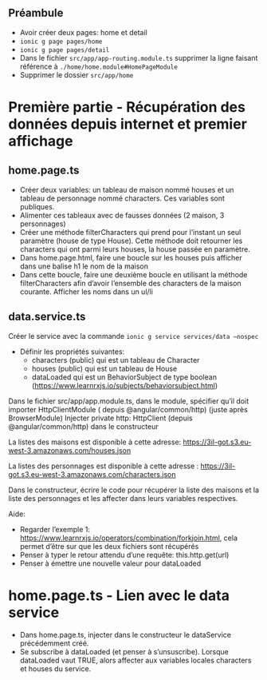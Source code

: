 Préambule
---
* Avoir créer deux pages: home et detail
* ```ionic g page pages/home```
* ```ionic g page pages/detail```
* Dans le fichier ```src/app/app-routing.module.ts``` supprimer la ligne faisant référence à ```./home/home.module#HomePageModule```
* Supprimer le dossier ```src/app/home```

Première partie - Récupération des données depuis internet et premier affichage
===

home.page.ts
---
* Créer deux variables: un tableau de maison nommé houses et un tableau de personnage nommé characters. Ces variables sont publiques.
* Alimenter ces tableaux avec de fausses données (2 maison, 3 personnages)
* Créer une méthode filterCharacters qui prend pour l’instant un seul paramètre (house de  type House). Cette méthode doit retourner les characters qui ont parmi leurs houses, la house passée en paramètre.
* Dans home.page.html, faire une boucle sur les houses puis afficher dans une balise h1 le nom de la maison
* Dans cette boucle, faire une deuxième boucle en utilisant la méthode filterCharacters afin d’avoir l’ensemble des characters de la maison courante. Afficher les noms dans un ul/li


data.service.ts
---

Créer le service avec la commande
```ionic g service services/data —nospec```

- Définir les propriétés suivantes:
	- characters (public) qui est un tableau de Character
	- houses (public) qui est un tableau de House
	- dataLoaded qui est un BehaviorSubject de type boolean (https://www.learnrxjs.io/subjects/behaviorsubject.html)

Dans le fichier src/app/app.module.ts, dans le module, spécifier qu’il doit importer HttpClientModule ( depuis @angular/common/http)  (juste après BrowserModule)
Injecter private http: HttpClient (depuis @angular/common/http)  dans le constructeur



La listes des maisons est disponible à cette adresse: https://3il-got.s3.eu-west-3.amazonaws.com/houses.json

La listes des personnages est disponible à cette adresse : https://3il-got.s3.eu-west-3.amazonaws.com/characters.json

Dans le constructeur, écrire le code pour récupérer la liste des maisons et la liste des personnages et les affecter dans leurs variables respectives.

Aide: 

* Regarder l’exemple 1: https://www.learnrxjs.io/operators/combination/forkjoin.html, cela permet d’être sur que les deux fichiers sont récupérés
* Penser à typer le retour attendu d’une requête: this.http.get<MonObjetAttendu>(url)
* Penser à émettre une nouvelle valeur pour dataLoaded


home.page.ts - Lien avec le data service
====
* Dans home.page.ts, injecter dans le constructeur le dataService précédemment créé.
* Se subscribe à dataLoaded (et penser à s’unsuscribe). Lorsque dataLoaded vaut TRUE, alors affecter aux variables locales characters et houses du service.
